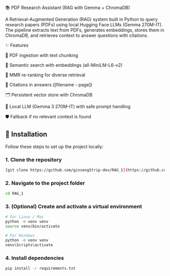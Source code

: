📚 PDF Research Assistant (RAG with Gemma + ChromaDB)

A Retrieval-Augmented Generation (RAG) system built in Python to query research papers (PDFs) using local Hugging Face LLMs (Gemma 270M-IT).
The pipeline extracts text from PDFs, generates embeddings, stores them in ChromaDB, and retrieves context to answer questions with citations.

✨ Features

📄 PDF ingestion with text chunking

🔎 Semantic search with embeddings (all-MiniLM-L6-v2)

🧠 MMR re-ranking for diverse retrieval

📑 Citations in answers ([filename - page])

🗂 Persistent vector store with ChromaDB

🤖 Local LLM (Gemma 3 270M-IT) with safe prompt handling

🛡 Fallback if no relevant context is found

## 🚀 Installation

Follow these steps to set up the project locally:

### 1. Clone the repository
```bash
[git clone https://github.com/ginsengStrip-dev/RAG_1](https://github.com/ginsengStrip-dev/RAG_1.git)
```
### 2. Navigate to the project folder
```bash
cd RAG_1
```
### 3. (Optional) Create and activate a virtual environment
```bash
# For Linux / Mac
python -m venv venv
source venv/bin/activate

# For Windows
python -m venv venv
venv\Scripts\activate
```
### 4. Install dependencies
```bash
pip install -r requirements.txt
```
